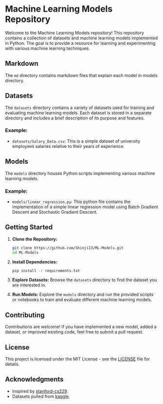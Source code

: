 # Machine Learning Models Repository

Welcome to the Machine Learning Models repository! This repository contains a collection of datasets and machine learning models implemented in Python. The goal is to provide a resource for learning and experimenting with various machine learning techniques.

## Markdown

The `md` directory contains markdown files that explain each model in models directory.

## Datasets

The `datasets` directory contains a variety of datasets used for training and evaluating machine learning models. Each dataset is stored in a separate directory and includes a brief description of its purpose and features.

### Example:

- `datasets/Salary_Data.csv`: This is a simple dataset of university employees salaries relative to their years of experience.

## Models

The `models` directory houses Python scripts implementing various machine learning models.

### Example:

- `models/linear_regression.py`: This python file contains the implementation of a simple linear regression model using Batch Gradient Descent and Stochastic Gradient Descent.

## Getting Started

1. **Clone the Repository:**

   ```bash
   git clone https://github.com/Shinji13/ML-Models.git
   cd ML-Models
   ```

2. **Install Dependencies:**

   ```bash
   pip install -r requirements.txt
   ```

3. **Explore Datasets:**
   Browse the `datasets` directory to find the dataset you are interested in.

4. **Run Models:**
   Explore the `models` directory and run the provided scripts or notebooks to train and evaluate different machine learning models.

## Contributing

Contributions are welcome! If you have implemented a new model, added a dataset, or improved existing code, feel free to submit a pull request.

## License

This project is licensed under the MIT License - see the [LICENSE](LICENSE) file for details.

## Acknowledgments

- Inspired by [stanford-cs229](https://youtube.com/playlist?list=PLoROMvodv4rMiGQp3WXShtMGgzqpfVfbU&si=zErOVGgssjpfWq-0).
- Datasets pulled from [kaggle](https://www.kaggle.com/datasets/).
